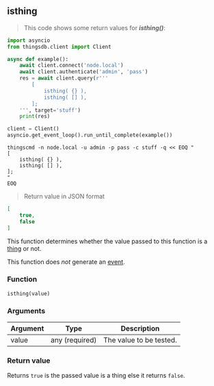 ## isthing

> This code shows some return values for ***isthing()***:

```python
import asyncio
from thingsdb.client import Client

async def example():
    await client.connect('node.local')
    await client.authenticate('admin', 'pass')
    res = await client.query(r'''
        [
            isthing( {} ),
            isthing( [] ),
        ];
    ''', target='stuff')
    print(res)

client = Client()
asyncio.get_event_loop().run_until_complete(example())
```

```shell
thingscmd -n node.local -u admin -p pass -c stuff -q << EOQ "
[
    isthing( {} ),
    isthing( [] ),
];
"
EOQ
```

> Return value in JSON format

```json
[
    true,
    false
]
```

This function determines whether the value passed to this function
is a [thing](#thing) or not.

This function does *not* generate an [event](#events).

### Function
`isthing(value)`

### Arguments
Argument | Type | Description
-------- | ---- | -----------
value | any (required) | The value to be tested.

### Return value
Returns `true` is the passed value is a thing else it returns `false`.
